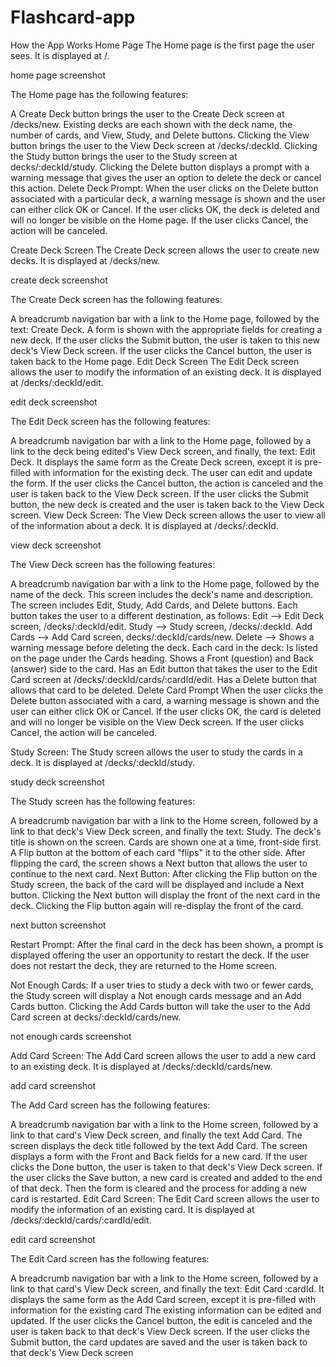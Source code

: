 # Flashcard-app

How the App Works
Home Page
The Home page is the first page the user sees. It is displayed at /.

home page screenshot

The Home page has the following features:

A Create Deck button brings the user to the Create Deck screen at /decks/new.
Existing decks are each shown with the deck name, the number of cards, and View, Study, and Delete buttons.
Clicking the View button brings the user to the View Deck screen at /decks/:deckId.
Clicking the Study button brings the user to the Study screen at decks/:deckId/study.
Clicking the Delete button displays a prompt with a warning message that gives the user an option to delete the deck or cancel this action.
Delete Deck Prompt:
When the user clicks on the Delete button associated with a particular deck, a warning message is shown and the user can either click OK or Cancel. If the user clicks OK, the deck is deleted and will no longer be visible on the Home page. If the user clicks Cancel, the action will be canceled.

Create Deck Screen
The Create Deck screen allows the user to create new decks. It is displayed at /decks/new.

create deck screenshot

The Create Deck screen has the following features:

A breadcrumb navigation bar with a link to the Home page, followed by the text: Create Deck.
A form is shown with the appropriate fields for creating a new deck.
If the user clicks the Submit button, the user is taken to this new deck's View Deck screen.
If the user clicks the Cancel button, the user is taken back to the Home page.
Edit Deck Screen
The Edit Deck screen allows the user to modify the information of an existing deck. It is displayed at /decks/:deckId/edit.

edit deck screenshot

The Edit Deck screen has the following features:

A breadcrumb navigation bar with a link to the Home page, followed by a link to the deck being edited's View Deck screen, and finally, the text: Edit Deck.
It displays the same form as the Create Deck screen, except it is pre-filled with information for the existing deck.
The user can edit and update the form.
If the user clicks the Cancel button, the action is canceled and the user is taken back to the View Deck screen.
If the user clicks the Submit button, the new deck is created and the user is taken back to the View Deck screen.
View Deck Screen:
The View Deck screen allows the user to view all of the information about a deck. It is displayed at /decks/:deckId.

view deck screenshot

The View Deck screen has the following features:

A breadcrumb navigation bar with a link to the Home page, followed by the name of the deck.
This screen includes the deck's name and description.
The screen includes Edit, Study, Add Cards, and Delete buttons. Each button takes the user to a different destination, as follows:
Edit --> Edit Deck screen, /decks/:deckId/edit.
Study --> Study screen, /decks/:deckId.
Add Cards --> Add Card screen, decks/:deckId/cards/new.
Delete --> Shows a warning message before deleting the deck.
Each card in the deck:
Is listed on the page under the Cards heading.
Shows a Front (question) and Back (answer) side to the card.
Has an Edit button that takes the user to the Edit Card screen at /decks/:deckId/cards/:cardId/edit.
Has a Delete button that allows that card to be deleted.
Delete Card Prompt
When the user clicks the Delete button associated with a card, a warning message is shown and the user can either click OK or Cancel. If the user clicks OK, the card is deleted and will no longer be visible on the View Deck screen. If the user clicks Cancel, the action will be canceled.

Study Screen:
The Study screen allows the user to study the cards in a deck. It is displayed at /decks/:deckId/study.

study deck screenshot

The Study screen has the following features:

A breadcrumb navigation bar with a link to the Home screen, followed by a link to that deck's View Deck screen, and finally the text: Study.
The deck's title is shown on the screen.
Cards are shown one at a time, front-side first.
A Flip button at the bottom of each card "flips" it to the other side.
After flipping the card, the screen shows a Next button that allows the user to continue to the next card.
Next Button:
After clicking the Flip button on the Study screen, the back of the card will be displayed and include a Next button. Clicking the Next button will display the front of the next card in the deck. Clicking the Flip button again will re-display the front of the card.

next button screenshot

Restart Prompt:
After the final card in the deck has been shown, a prompt is displayed offering the user an opportunity to restart the deck. If the user does not restart the deck, they are returned to the Home screen.

Not Enough Cards:
If a user tries to study a deck with two or fewer cards, the Study screen will display a Not enough cards message and an Add Cards button. Clicking the Add Cards button will take the user to the Add Card screen at decks/:deckId/cards/new.

not enough cards screenshot

Add Card Screen:
The Add Card screen allows the user to add a new card to an existing deck. It is displayed at /decks/:deckId/cards/new.

add card screenshot

The Add Card screen has the following features:

A breadcrumb navigation bar with a link to the Home screen, followed by a link to that card's View Deck screen, and finally the text Add Card.
The screen displays the deck title followed by the text Add Card.
The screen displays a form with the Front and Back fields for a new card.
If the user clicks the Done button, the user is taken to that deck's View Deck screen.
If the user clicks the Save button, a new card is created and added to the end of that deck. Then the form is cleared and the process for adding a new card is restarted.
Edit Card Screen:
The Edit Card screen allows the user to modify the information of an existing card. It is displayed at /decks/:deckId/cards/:cardId/edit.

edit card screenshot

The Edit Card screen has the following features:

A breadcrumb navigation bar with a link to the Home screen, followed by a link to that card's View Deck screen, and finally the text: Edit Card :cardId.
It displays the same form as the Add Card screen, except it is pre-filled with information for the existing card
The existing information can be edited and updated.
If the user clicks the Cancel button, the edit is canceled and the user is taken back to that deck's View Deck screen.
If the user clicks the Submit button, the card updates are saved and the user is taken back to that deck's View Deck screen
